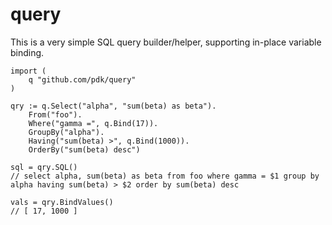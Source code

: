 # query

This is a very simple SQL query builder/helper, supporting in-place variable binding.

    import (
        q "github.com/pdk/query"
    )

    qry := q.Select("alpha", "sum(beta) as beta").
        From("foo").
        Where("gamma =", q.Bind(17)).
        GroupBy("alpha").
        Having("sum(beta) >", q.Bind(1000)).
        OrderBy("sum(beta) desc")

    sql = qry.SQL()
    // select alpha, sum(beta) as beta from foo where gamma = $1 group by alpha having sum(beta) > $2 order by sum(beta) desc

    vals = qry.BindValues()
    // [ 17, 1000 ]
